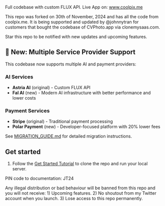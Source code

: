 
Full codebase with custom FLUX API. Live App on: www.coolpix.me

This repo was forked on 30th of November, 2024 and has all the code from coolpix.me. It is being supported and updated by @johnnytran for customers
that bought the codebase of CVPhoto.app via clonemysaas.com.

Star this repo to be notified with new updates and upcoming features.

## 🚀 New: Multiple Service Provider Support

This codebase now supports multiple AI and payment providers:

### AI Services
- **Astria AI** (original) - Custom FLUX API
- **Fal AI** (new) - Modern AI infrastructure with better performance and lower costs

### Payment Services
- **Stripe** (original) - Traditional payment processing
- **Polar Payment** (new) - Developer-focused platform with 20% lower fees

See [MIGRATION_GUIDE.md](./MIGRATION_GUIDE.md) for detailed migration instructions.

## Get started

1. Follow the [Get Started Tutorial](https://www.clonemysaas.com/docs) to clone the repo and run your local server.

PIN code to documentation: JT24

Any illegal distribution or bad behaviour will be banned from this repo and you will not receive: 1) Upcoming features. 2) No shoutout from my Twitter account when you launch. 3) Lose access to this repo permanently.
